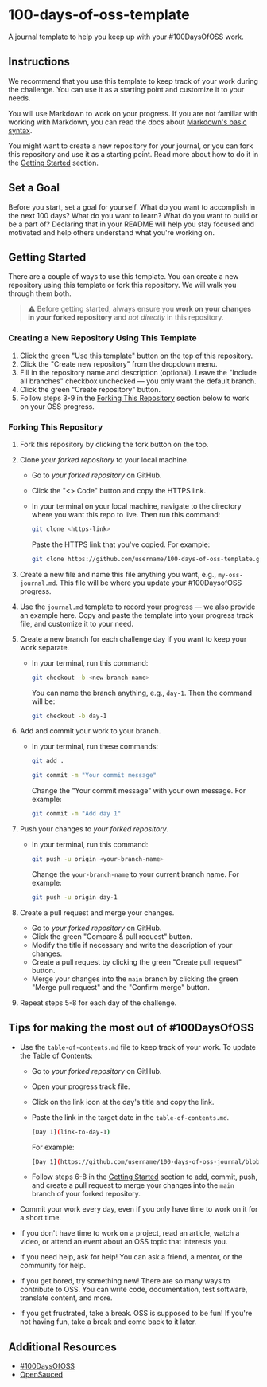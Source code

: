 # 100-days-of-oss-template

A journal template to help you keep up with your #100DaysOfOSS work.

## Instructions

We recommend that you use this template to keep track of your work during the challenge. You can use it as a starting point and customize it to your needs.

You will use Markdown to work on your progress. If you are not familiar with working with Markdown, you can read the docs about [Markdown's basic syntax](https://www.markdownguide.org/basic-syntax/).

You might want to create a new repository for your journal, or you can fork this repository and use it as a starting point. Read more about how to do it in the [Getting Started](#getting-started) section.

## Set a Goal

Before you start, set a goal for yourself. What do you want to accomplish in the next 100 days? What do you want to learn? What do you want to build or be a part of? Declaring that in your README will help you stay focused and motivated and help others understand what you're working on.

## Getting Started

There are a couple of ways to use this template. You can create a new repository using this template or fork this repository. We will walk you through them both.

> ⚠️ Before getting started, always ensure you **work on your changes in your forked repository** and _not directly_ in this repository.

### Creating a New Repository Using This Template

1. Click the green "Use this template" button on the top of this repository.
2. Click the "Create new repository" from the dropdown menu.
3. Fill in the repository name and description (optional). Leave the "Include all branches" checkbox unchecked — you only want the default branch.
4. Click the green "Create repository" button.
5. Follow steps 3-9 in the [Forking This Repository](#forking-this-repository) section below to work on your OSS progress.

### Forking This Repository

1. Fork this repository by clicking the fork button on the top.
2. Clone _your forked repository_ to your local machine.

   - Go to _your forked repository_ on GitHub.
   - Click the "<> Code" button and copy the HTTPS link.
   - In your terminal on your local machine, navigate to the directory where you want this repo to live. Then run this command:

     ```bash
     git clone <https-link>
     ```

     Paste the HTTPS link that you've copied. For example:

     ```bash
     git clone https://github.com/username/100-days-of-oss-template.git
     ```

3. Create a new file and name this file anything you want, e.g., `my-oss-journal.md`. This file will be where you update your #100DaysofOSS progress.
4. Use the `journal.md` template to record your progress — we also provide an example here. Copy and paste the template into your progress track file, and customize it to your need.
5. Create a new branch for each challenge day if you want to keep your work separate.

   - In your terminal, run this command:

     ```bash
     git checkout -b <new-branch-name>
     ```

     You can name the branch anything, e.g., `day-1`. Then the command will be:

     ```bash
     git checkout -b day-1
     ```

6. Add and commit your work to your branch.

   - In your terminal, run these commands:

     ```bash
     git add .

     git commit -m "Your commit message"
     ```

     Change the "Your commit message" with your own message. For example:

     ```bash
     git commit -m "Add day 1"
     ```

7. Push your changes to _your forked repository_.

   - In your terminal, run this command:

     ```bash
     git push -u origin <your-branch-name>
     ```

     Change the `your-branch-name` to your current branch name. For example:

     ```bash
     git push -u origin day-1
     ```

8. Create a pull request and merge your changes.
   - Go to _your forked repository_ on GitHub.
   - Click the green "Compare & pull request" button.
   - Modify the title if necessary and write the description of your changes.
   - Create a pull request by clicking the green "Create pull request" button.
   - Merge your changes into the `main` branch by clicking the green "Merge pull request" and the "Confirm merge" button.
9. Repeat steps 5-8 for each day of the challenge.

## Tips for making the most out of #100DaysOfOSS

- Use the `table-of-contents.md` file to keep track of your work. To update the Table of Contents:

  - Go to _your forked repository_ on GitHub.
  - Open your progress track file.
  - Click on the link icon at the day's title and copy the link.
  - Paste the link in the target date in the `table-of-contents.md`.

    ```bash
    [Day 1](link-to-day-1)
    ```

    For example:

    ```bash
    [Day 1](https://github.com/username/100-days-of-oss-journal/blob/main/my-100-days-oss-journal.md#day-1)

    ```

  - Follow steps 6-8 in the [Getting Started](#getting-started) section to add, commit, push, and create a pull request to merge your changes into the `main` branch of your forked repository.

- Commit your work every day, even if you only have time to work on it for a short time.
- If you don't have time to work on a project, read an article, watch a video, or attend an event about an OSS topic that interests you.
- If you need help, ask for help! You can ask a friend, a mentor, or the community for help.
- If you get bored, try something new! There are so many ways to contribute to OSS. You can write code, documentation, test software, translate content, and more.
- If you get frustrated, take a break. OSS is supposed to be fun! If you're not having fun, take a break and come back to it later.

## Additional Resources

- [#100DaysOfOSS](https://docs.opensauced.pizza/community/100-days-of-oss/)
- [OpenSauced](https://opensauced.pizza/)
